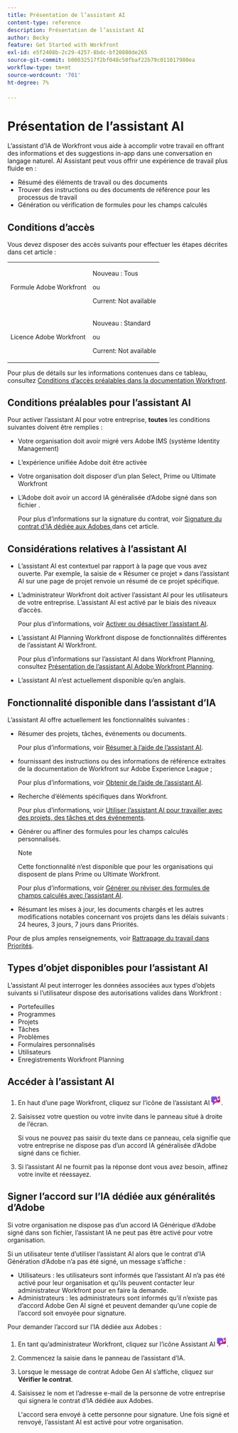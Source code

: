 ```yaml
---
title: Présentation de l’assistant AI
content-type: reference
description: Présentation de l’assistant AI
author: Becky
feature: Get Started with Workfront
exl-id: e5f2408b-2c29-4257-8bdc-bf20880de265
source-git-commit: b00032517f2bf048c50fbaf22b79c011017980ea
workflow-type: tm+mt
source-wordcount: '701'
ht-degree: 7%

---
```


# Présentation de l’assistant AI

L’assistant d’IA de Workfront vous aide à accomplir votre travail en offrant des informations et des suggestions in-app dans une conversation en langage naturel. AI Assistant peut vous offrir une expérience de travail plus fluide en :

* Résumé des éléments de travail ou des documents
* Trouver des instructions ou des documents de référence pour les processus de travail
* Génération ou vérification de formules pour les champs calculés

## Conditions d’accès

Vous devez disposer des accès suivants pour effectuer les étapes décrites dans cet article :

<table style="table-layout:auto"> 
 <col> 
 <col> 
 <tbody> 
  <tr> 
   <td role="rowheader">Formule Adobe Workfront</td> 
   <td><p>Nouveau : Tous</p>
       <p>ou</p>
       <p>Current: Not available</p></td>
  </tr> 
  <tr> 
   <td role="rowheader">Licence Adobe Workfront</td> 
   <td><p>Nouveau : Standard</p>
       <p>ou</p>
       <p>Current: Not available</p></td>
  </tr> 
 </tbody> 
</table>

Pour plus de détails sur les informations contenues dans ce tableau, consultez [Conditions d’accès préalables dans la documentation Workfront](/help/quicksilver/administration-and-setup/add-users/access-levels-and-object-permissions/access-level-requirements-in-documentation.md).

## Conditions préalables pour l’assistant AI

Pour activer l’assistant AI pour votre entreprise, **toutes** les conditions suivantes doivent être remplies :

* Votre organisation doit avoir migré vers Adobe IMS (système Identity Management)
* L’expérience unifiée Adobe doit être activée
* Votre organisation doit disposer d’un plan Select, Prime ou Ultimate Workfront
* L’Adobe doit avoir un accord IA généralisée d’Adobe signé dans son fichier .

  Pour plus d’informations sur la signature du contrat, voir [Signature du contrat d’IA dédiée aux Adobes ](/help/quicksilver/workfront-basics/ai-assistant/ai-assistant-overview.md#sign-the-adobe-gen-ai-agreement) dans cet article.

## Considérations relatives à l’assistant AI

* L’assistant AI est contextuel par rapport à la page que vous avez ouverte. Par exemple, la saisie de « Résumer ce projet » dans l’assistant AI sur une page de projet renvoie un résumé de ce projet spécifique.
* L’administrateur Workfront doit activer l’assistant AI pour les utilisateurs de votre entreprise. L’assistant AI est activé par le biais des niveaux d’accès.

  Pour plus d’informations, voir [Activer ou désactiver l’assistant AI](/help/quicksilver/workfront-basics/ai-assistant/enable-or-disable-assistant.md).

* L’assistant AI Planning Workfront dispose de fonctionnalités différentes de l’assistant AI Workfront.

  Pour plus d’informations sur l’assistant AI dans Workfront Planning, consultez [Présentation de l’assistant AI Adobe Workfront Planning](/help/quicksilver/planning/general/planning-ai-assistant-overview.md).

* L’assistant AI n’est actuellement disponible qu’en anglais.


## Fonctionnalité disponible dans l’assistant d’IA

L’assistant AI offre actuellement les fonctionnalités suivantes :

* Résumer des projets, tâches, événements ou documents.

  Pour plus d’informations, voir [Résumer à l’aide de l’assistant AI](/help/quicksilver/workfront-basics/ai-assistant/summarize-this.md).

* fournissant des instructions ou des informations de référence extraites de la documentation de Workfront sur Adobe Experience League ;

  Pour plus d’informations, voir [Obtenir de l’aide de l’assistant AI](/help/quicksilver/workfront-basics/ai-assistant/use-ai-to-retrieve-instructions.md).

* Recherche d’éléments spécifiques dans Workfront.

  Pour plus d’informations, voir [Utiliser l’assistant AI pour travailler avec des projets, des tâches et des événements](/help/quicksilver/workfront-basics/ai-assistant/work-with-pti-through-ai-assisant.md).

* Générer ou affiner des formules pour les champs calculés personnalisés.

  >[!NOTE]
  >
  >Cette fonctionnalité n’est disponible que pour les organisations qui disposent de plans Prime ou Ultimate Workfront.

  Pour plus d’informations, voir [Générer ou réviser des formules de champs calculés avec l’assistant AI](/help/quicksilver/workfront-basics/ai-assistant/use-ai-assistant-to-check-formulas.md).

* Résumant les mises à jour, les documents chargés et les autres modifications notables concernant vos projets dans les délais suivants : 24 heures, 3 jours, 7 jours dans Priorités.

Pour de plus amples renseignements, voir [Rattrapage du travail dans Priorités](/help/quicksilver/workfront-basics/priorities/catch-me-up.md).


## Types d’objet disponibles pour l’assistant AI

L’assistant AI peut interroger les données associées aux types d’objets suivants si l’utilisateur dispose des autorisations valides dans Workfront :

* Portefeuilles
* Programmes
* Projets
* Tâches
* Problèmes
* Formulaires personnalisés
* Utilisateurs
* Enregistrements Workfront Planning


## Accéder à l’assistant AI

1. En haut d’une page Workfront, cliquez sur l’icône de l’assistant AI ![](/help/quicksilver/workfront-basics/ai-assistant/assets/ai-assistant-icon.png).
1. Saisissez votre question ou votre invite dans le panneau situé à droite de l’écran.

   Si vous ne pouvez pas saisir du texte dans ce panneau, cela signifie que votre entreprise ne dispose pas d’un accord IA généralisée d’Adobe signé dans ce fichier.

1. Si l’assistant AI ne fournit pas la réponse dont vous avez besoin, affinez votre invite et réessayez.

## Signer l’accord sur l’IA dédiée aux généralités d’Adobe

Si votre organisation ne dispose pas d’un accord IA Générique d’Adobe signé dans son fichier, l’assistant IA ne peut pas être activé pour votre organisation.

Si un utilisateur tente d’utiliser l’assistant AI alors que le contrat d’IA Génération d’Adobe n’a pas été signé, un message s’affiche :

* Utilisateurs : les utilisateurs sont informés que l’assistant AI n’a pas été activé pour leur organisation et qu’ils peuvent contacter leur administrateur Workfront pour en faire la demande.
* Administrateurs : les administrateurs sont informés qu’il n’existe pas d’accord Adobe Gen AI signé et peuvent demander qu’une copie de l’accord soit envoyée pour signature.

Pour demander l’accord sur l’IA dédiée aux Adobes :

1. En tant qu’administrateur Workfront, cliquez sur l’icône Assistant AI ![](/help/quicksilver/workfront-basics/ai-assistant/assets/ai-assistant-icon.png).
1. Commencez la saisie dans le panneau de l’assistant d’IA.
1. Lorsque le message de contrat Adobe Gen AI s’affiche, cliquez sur **Vérifier le contrat**.
1. Saisissez le nom et l’adresse e-mail de la personne de votre entreprise qui signera le contrat d’IA dédiée aux Adobes.

   L&#39;accord sera envoyé à cette personne pour signature. Une fois signé et renvoyé, l’assistant AI est activé pour votre organisation.
